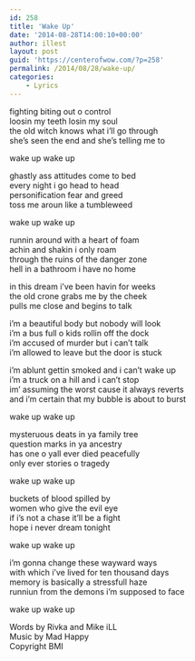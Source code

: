 ```yaml
---
id: 258
title: 'Wake Up'
date: '2014-08-28T14:00:10+00:00'
author: illest
layout: post
guid: 'https://centerofwow.com/?p=258'
permalink: /2014/08/28/wake-up/
categories:
    - Lyrics
---
```


fighting biting out o control  
loosin my teeth losin my soul  
the old witch knows what i’ll go through  
she’s seen the end and she’s telling me to

wake up wake up

ghastly ass attitudes come to bed  
every night i go head to head  
personification fear and greed  
toss me aroun like a tumbleweed

wake up wake up

runnin around with a heart of foam  
achin and shakin i only roam  
through the ruins of the danger zone  
hell in a bathroom i have no home

in this dream i’ve been havin for weeks  
the old crone grabs me by the cheek  
pulls me close and begins to talk

i’m a beautiful body but nobody will look  
i’m a bus full o kids rollin off the dock  
i’m accused of murder but i can’t talk  
i’m allowed to leave but the door is stuck

i’m ablunt gettin smoked and i can’t wake up  
i’m a truck on a hill and i can’t stop  
im’ assuming the worst cause it always reverts  
and i’m certain that my bubble is about to burst

wake up wake up

mysteruous deats in ya family tree  
question marks in ya ancestry  
has one o yall ever died peacefully  
only ever stories o tragedy

wake up wake up

buckets of blood spilled by  
women who give the evil eye  
if i’s not a chase it’ll be a fight  
hope i never dream tonight

wake up wake up

i’m gonna change these wayward ways  
with which i’ve lived for ten thousand days  
memory is basically a stressfull haze  
runniun from the demons i’m supposed to face

wake up wake up

Words by Rivka and Mike iLL  
Music by Mad Happy  
Copyright BMI